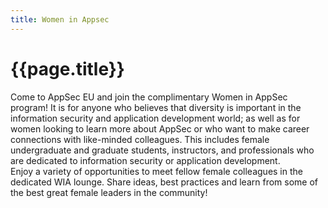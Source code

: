 ```yaml
---
title: Women in Appsec
---
```


# {{page.title}}

Come to AppSec EU and join the complimentary Women in AppSec program!  It  is for anyone who believes that diversity is important in the information security and application development world; as well as for women looking to learn more about AppSec or who want to make career connections with like-minded colleagues. This includes female undergraduate and graduate students, instructors, and professionals who are dedicated to information security or application development.   
Enjoy a variety of opportunities to meet fellow female colleagues in the dedicated WIA lounge.  Share ideas, best practices and learn from some of the best great female leaders in the community!
